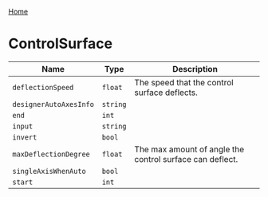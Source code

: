 [Home](https://wnp78.github.io/Sr2Xml/)

# ControlSurface


|Name|Type|Description|
|--|--|--|
|`deflectionSpeed`|`float`|The speed that the control surface deflects.|
|`designerAutoAxesInfo`|`string`||
|`end`|`int`||
|`input`|`string`||
|`invert`|`bool`||
|`maxDeflectionDegree`|`float`|The max amount of angle the control surface can deflect.|
|`singleAxisWhenAuto`|`bool`||
|`start`|`int`||


